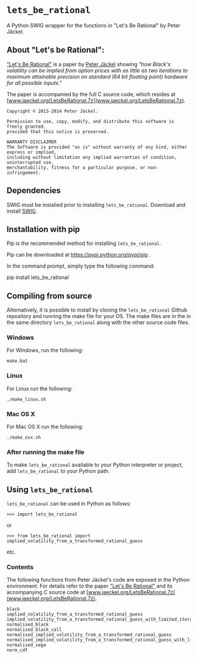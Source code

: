 
# ```lets_be_rational```

A Python SWIG wrapper for the functions in "Let's Be Rational" by Peter Jäckel.

## About "Let's be Rational":

["Let's Be Rational"](http://www.pjaeckel.webspace.virginmedia.com/LetsBeRational.pdf) is a paper by [Peter Jäckel](http://jaeckel.org) showing *"how Black's volatility can be implied from option prices with as little as two iterations to maximum attainable precision on standard (64 bit floating point) hardware for all possible inputs."*

The paper is accompanied by the full C source code, which resides at [www.jaeckel.org/LetsBeRational.7z](www.jaeckel.org/LetsBeRational.7z).

```
Copyright © 2013-2014 Peter Jäckel.

Permission to use, copy, modify, and distribute this software is freely granted,
provided that this notice is preserved.

WARRANTY DISCLAIMER
The Software is provided "as is" without warranty of any kind, either express or implied,
including without limitation any implied warranties of condition, uninterrupted use,
merchantability, fitness for a particular purpose, or non-infringement.
```

## Dependencies

SWIG must be installed prior to installing ```lets_be_rational```. Download and 
install [SWIG](http://www.swig.org/download.html).


## Installation with pip

Pip is the recommended method for installing ```lets_be_rational```.

Pip can be downloaded at https://pypi.python.org/pypi/pip .

In the command prompt, simply type the following command:

pip install lets_be_rational

## Compiling from source

Alternatively, it is possible to install by cloning the ```lets_be_rational``` Github
repository and running the make file for your OS.  The make files are in the in the 
same directory ```lets_be_rational``` along with the other source code files.


### Windows

For Windows, run the following:

```
make.bat
```

### Linux

For Linux run the following:

```
./make_linux.sh
```

### Mac OS X

For Mac OS X run the following:

```
./make_osx.sh
```

### After running the make file

To make ```lets_be_rational``` available to your Python interpreter or project, 
add ```lets_be_rational``` to your Python path.


## Using ```lets_be_rational```  

```lets_be_rational``` can be used in Python as follows:
```
>>> import lets_be_rational
```

or

```
>>> from lets_be_rational import implied_volatility_from_a_transformed_rational_guess
```
etc.

### Contents

The following functions from Peter Jäckel's code are exposed in the Python environment.
For details refer to the paper ["Let's Be Rational"](http://www.pjaeckel.webspace.virginmedia.com/LetsBeRational.pdf) and its accompanying C source code at [www.jaeckel.org/LetsBeRational.7z](www.jaeckel.org/LetsBeRational.7z).

```
black
implied_volatility_from_a_transformed_rational_guess
implied_volatility_from_a_transformed_rational_guess_with_limited_iterations
normalised_black
normalised_black_call
normalised_implied_volatility_from_a_transformed_rational_guess
normalised_implied_volatility_from_a_transformed_rational_guess_with_limited_iterations
normalised_vega
norm_cdf
```


